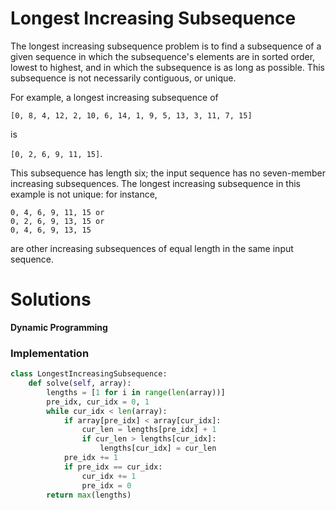# Longest Increasing Subsequence
The longest increasing subsequence problem is to find a subsequence of a given sequence in which the subsequence's elements are in sorted order, lowest to highest, and in which the subsequence is as long as possible. This subsequence is not necessarily contiguous, or unique.

For example, a longest increasing subsequence of 

`[0, 8, 4, 12, 2, 10, 6, 14, 1, 9, 5, 13, 3, 11, 7, 15]` 

is 

`[0, 2, 6, 9, 11, 15]`. 

This subsequence has length six; the input sequence has no seven-member increasing subsequences. The longest increasing subsequence in this example is not unique: for instance,

```
0, 4, 6, 9, 11, 15 or
0, 2, 6, 9, 13, 15 or
0, 4, 6, 9, 13, 15
```
are other increasing subsequences of equal length in the same input sequence.

# Solutions
**Dynamic Programming**

### Implementation
```python
class LongestIncreasingSubsequence:
    def solve(self, array):
        lengths = [1 for i in range(len(array))]
        pre_idx, cur_idx = 0, 1
        while cur_idx < len(array):
            if array[pre_idx] < array[cur_idx]:
                cur_len = lengths[pre_idx] + 1
                if cur_len > lengths[cur_idx]:
                    lengths[cur_idx] = cur_len
            pre_idx += 1
            if pre_idx == cur_idx:
                cur_idx += 1
                pre_idx = 0
        return max(lengths)
```